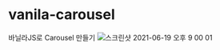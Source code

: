 
# vanila-carousel
바닐라JS로 Carousel 만들기
![스크린샷 2021-06-19 오후 9 00 01](https://user-images.githubusercontent.com/17468015/122641603-64411b80-d141-11eb-9ccd-49340549f067.png)

